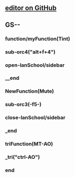 ## [editor on GitHub](https://github.com/Beta-Y3N/hello-world/edit/gh-pages/index.md) 
## GS--
### 
### function/myFunction(Tint)
### sub-orc4("alt+f+4")
### open-lanSchool/sidebar
### __end
### NewFunction(Mute)
### sub-orc3(-f5-)
### close-lanSchool/sidebar
### _end
### triFunction(MT-AO)
### _tri("ctrl-AO")
### end
